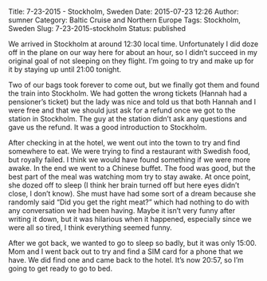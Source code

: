 Title: 7-23-2015 - Stockholm, Sweden
Date: 2015-07-23 12:26
Author: sumner
Category: Baltic Cruise and Northern Europe
Tags: Stockholm, Sweden
Slug: 7-23-2015-stockholm
Status: published

We arrived in Stockholm at around 12:30 local time. Unfortunately I did
doze off in the plane on our way here for about an hour, so I didn’t
succeed in my original goal of not sleeping on they flight. I’m going to
try and make up for it by staying up until 21:00 tonight.

Two of our bags took forever to come out, but we finally got them and
found the train into Stockholm. We had gotten the wrong tickets (Hannah
had a pensioner’s ticket) but the lady was nice and told us that both
Hannah and I were free and that we should just ask for a refund once we
got to the station in Stockholm. The guy at the station didn’t ask any
questions and gave us the refund. It was a good introduction to
Stockholm.

After checking in at the hotel, we went out into the town to try and
find somewhere to eat. We were trying to find a restaurant with Swedish
food, but royally failed. I think we would have found something if we
were more awake. In the end we went to a Chinese buffet. The food was
good, but the best part of the meal was watching mom try to stay awake.
At once point, she dozed off to sleep (I think her brain turned off but
here eyes didn’t close, I don’t know). She must have had some sort of a
dream because she randomly said “Did you get the right meat?” which had
nothing to do with any conversation we had been having. Maybe it isn’t
very funny after writing it down, but it was hilarious when it happened,
especially since we were all so tired, I think everything seemed funny.

After we got back, we wanted to go to sleep so badly, but it was only
15:00. Mom and I went back out to try and find a SIM card for a phone
that we have. We did find one and came back to the hotel. It’s now
20:57, so I’m going to get ready to go to bed.
